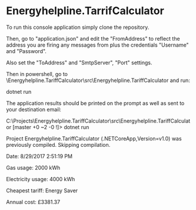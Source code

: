 # Energyhelpline.TarrifCalculator

To run this console application simply clone the repository.

Then, go to "application.json" and edit the "FromAddress" to reflect the address you are firing
any messages from plus the credentials "Username" and "Password". 

Also set the "ToAddress" and "SmtpServer", "Port" settings.

Then in powershell, go to \Energyhelpline.TariffCalculator\src\Energyhelpline.TariffCalculator
and run:

dotnet run

The application results should be printed on the prompt as well as sent to your destination email:

C:\Projects\Energyhelpline.TariffCalculator\src\Energyhelpline.TariffCalculator [master +0 ~2 -0 !]> dotnet run

Project Energyhelpline.TariffCalculator (.NETCoreApp,Version=v1.0) was previously compiled. Skipping compilation.

Date: 8/29/2017 2:51:19 PM

Gas usage: 2000 kWh

Electricity usage: 4000 kWh

Cheapest tariff: Energy Saver

Annual cost: £3381.37
